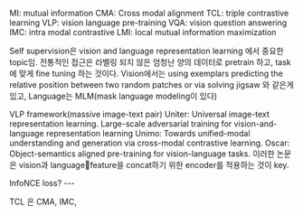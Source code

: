 
MI: mutual information
CMA: Cross modal alignment
TCL: triple contrastive learning
VLP: vision language pre-training 
VQA: vision question answering 
IMC: intra modal contrastive
LMI: local mutual information maximization

Self supervision은 vision and language representation learning 에서 중요한 topic임.
전통적인 접근은 라벨링 되지 않은 엄청난 양의 데이터로 pretrain 하고, task 에 맞게 fine tuning 하는 것이다.
Vision에서는 using exemplars predicting the relative position between two random patches or via solving jigsaw 와 같은게 있고, Language는 MLM(mask language modeling이 있다)

VLP framework(massive image-text pair)
	Uniter:  Universal image-text representation learning.
	Large-scale adversarial training for vision-and-language representation learning
	Unimo: Towards unified-modal understanding and generation via cross-modal contrastive learning.
	Oscar: Object-semantics aligned pre-training for vision-language tasks.
	이러한 논문은 vision과 languagefeature을 concat하기 위한 encoder를 적용하는 것이 key.

InfoNCE loss?
	---

TCL 은 CMA, IMC, 

